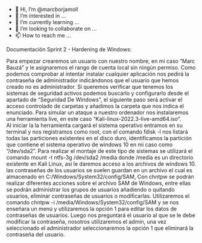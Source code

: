 - 👋 Hi, I’m @marcborjamoll
- 👀 I’m interested in ...
- 🌱 I’m currently learning ...
- 💞️ I’m looking to collaborate on ...
- 📫 How to reach me ...

<!---
marcborjamoll/marcborjamoll is a ✨ special ✨ repository because its `README.md` (this file) appears on your GitHub profile.
You can click the Preview link to take a look at your changes.
--->


Documentación Sprint 2 - Hardening de Windows:


Para empezar crearemos un usuario con nuestro nombre, en mi caso “Marc Bauzá” y le asignaremos el rango de cuenta local sin ningún permiso.
Como podemos comprobar al intentar instalar cualquier aplicación nos pedirá la contraseña de administrador indicándonos que el usuario que hemos creado no es administrador.
Si queremos verificar que tenemos los sistemas de seguridad activos podemos buscarlo y configurarlo desde el apartado de “Seguridad De Windows”, el siguiente paso será activar el acceso controlado de carpetas y añadimos la carpeta que nos indica el enunciado.
Para simular un ataque a nuestro ordenador nos instalaremos una herramienta live, en este caso “Kali-linux-2022.3-live-amd64.iso”.  
Al iniciar la la herramienta cargará el sistema operativo entramos en su terminal y nos registramos como root, con el comando fdisk -l nos listará todas las particiones existentes en el disco duro, identificamos la partición que contiene el sistema operativo de windows 10 en mi caso como “/dev/sda2”. 
Para realizar el montaje de este tipo de sistemas se utilizará el comando mount -t ntfs-3g  /dev/sda2  /media donde /media es un directorio existente en Kali Linux, así le daremos acceso a los archivos de windows 10.
las contraseñas de los usuarios se suelen guardan en un archivo el cual es almacenado en C:/Windows/System32/config/SAM, Con chntpw se podrán realizar diferentes acciones sobre el archivo SAM de Windows, entre ellas se podrán administrar los grupos de usuarios añadiendo o quitando usuarios, eliminar contraseñas de usuarios o modificarlas.
Utilizaremos el comando chntpw  -i  /media/Windows/System32/config/SAM y se nos enseñara un menú y utilizaremos la opción 1 para editar los datos de contraseñas de usuarios. 
Luego nos preguntará el usuario al que se le debe modificar la contraseña, nosotros utilizaremos el  admin, una vez seleccionado el administrador seleccionaremos la opción 1 que eliminará la contraseña del usuario.
